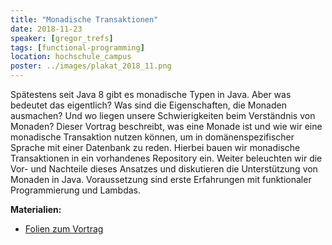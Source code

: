 ```yaml
---
title: "Monadische Transaktionen"
date: 2018-11-23
speaker: [gregor_trefs]
tags: [functional-programming]
location: hochschule_campus
poster: ../images/plakat_2018_11.png
---
```


Spätestens seit Java 8 gibt es monadische Typen in Java. Aber was bedeutet das eigentlich? Was sind die Eigenschaften, die Monaden ausmachen? Und wo liegen unsere Schwierigkeiten beim Verständnis von Monaden? Dieser Vortrag beschreibt, was eine Monade ist und wie wir eine monadische Transaktion nutzen können, um in domänenspezifischer Sprache mit einer Datenbank zu reden. Hierbei bauen wir monadische Transaktionen in ein vorhandenes Repository ein. Weiter beleuchten wir die Vor- und Nachteile dieses Ansatzes und diskutieren die Unterstützung von Monaden in Java. Voraussetzung sind erste Erfahrungen mit funktionaler Programmierung und Lambdas.

<p>
	<strong>Materialien:</strong>
	<ul>
		<li><a href="http://jug-gr.de/downloads/juggr_refactoring_towards_monadic_transactions.pdf">Folien zum Vortrag</a></li>
	</ul>
</p>
